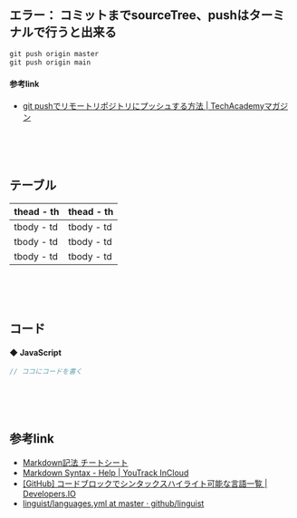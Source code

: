 
## エラー： コミットまでsourceTree、pushはターミナルで行うと出来る  
```javascript
git push origin master
git push origin main
```

#### 参考link

* [git pushでリモートリポジトリにプッシュする方法 | TechAcademyマガジン](https://techacademy.jp/magazine/10271)

<br><br><br>



## テーブル
<table>
<thead>
<tr><th>thead - th</th><th>thead - th</th></tr>
</thead>
<tbody>
<tr><td>tbody - td</td><td>tbody - td</td></tr>
<tr><td>tbody - td</td><td>tbody - td</td></tr>
<tr><td>tbody - td</td><td>tbody - td</td></tr>
</tbody>
</table>

<br><br><br>


## コード

#### ◆ JavaScript

```javascript
// ココにコードを書く
```

<br><br><br>




## 参考link
* [Markdown記法 チートシート](https://gist.github.com/mignonstyle/083c9e1651d7734f84c99b8cf49d57fa)
* [Markdown Syntax - Help | YouTrack InCloud](https://www.jetbrains.com/help/youtrack/incloud/youtrack-markdown-syntax-issues.html?gclid=Cj0KCQjw6575BRCQARIsAMp-ksMIbG955B0XG6RYOXqISbdFZKui-WypCgXB12mAR5d0pJEKSbrgKJQaApUbEALw_wcB#images)
* [[GitHub] コードブロックでシンタックスハイライト可能な言語一覧 | Developers.IO](https://dev.classmethod.jp/articles/syntax-highlight-language-list/)
* [linguist/languages.yml at master · github/linguist](https://github.com/github/linguist/blob/master/lib/linguist/languages.yml)
